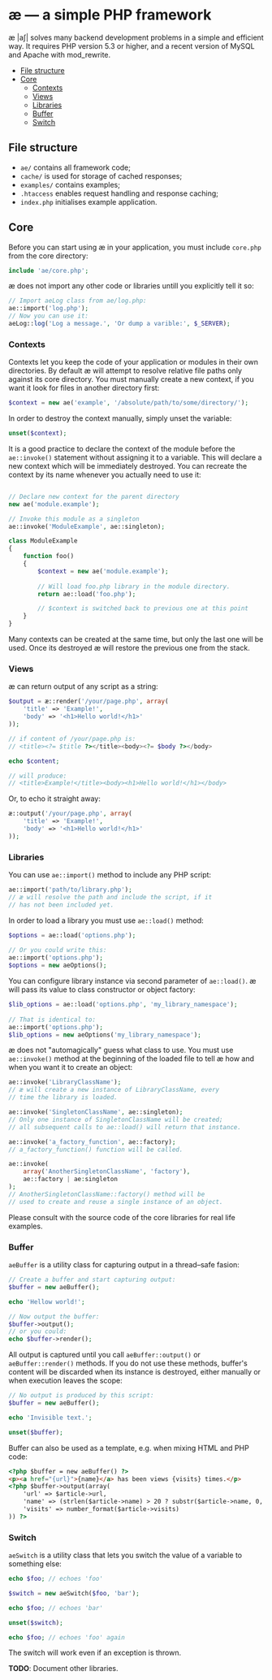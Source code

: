 # æ — a simple PHP framework

æ |aʃ| solves many backend development problems in a simple and efficient way. It requires PHP version 5.3 or higher, and a recent version of MySQL and Apache with mod_rewrite.

- [File structure](#file-structure)
- [Core](#core)
	- [Contexts](#contexts)
	- [Views](#views)
	- [Libraries](#libraries)
	- [Buffer](#buffer)
	- [Switch](#switch)

## File structure

- `ae/` contains all framework code;
- `cache/` is used for storage of cached responses;
- `examples/` contains examples;
- `.htaccess` enables request handling and response caching;
- `index.php` initialises example application.

## Core

Before you can start using æ in your application, you must include `core.php` from the core directory:

```php
include 'ae/core.php';
```

æ does not import any other code or libraries untill you explicitly tell it so:

```php
// Import aeLog class from ae/log.php:
ae::import('log.php'); 
// Now you can use it:
aeLog::log('Log a message.', 'Or dump a varible:', $_SERVER);
```

### Contexts

Contexts let you keep the code of your application or modules in their own directories. By default æ will attempt to resolve relative file paths only against its core directory. You must manually create a new context, if you want it look for files in another directory first:

```php
$context = new ae('example', '/absolute/path/to/some/directory/');
```

In order to destroy the context manually, simply unset the variable:

```php
unset($context);
```

It is a good practice to declare the context of the module before the `ae::invoke()` statement without assigning it to a variable. This will declare a new context which will be immediately destroyed. You can recreate the context by its name whenever you actually need to use it:

```php

// Declare new context for the parent directory
new ae('module.example');

// Invoke this module as a singleton
ae::invoke('ModuleExample', ae::singleton);

class ModuleExample 
{
	function foo() 
	{
		$context = new ae('module.example');
		
		// Will load foo.php library in the module directory.
		return ae::load('foo.php');

		// $context is switched back to previous one at this point
	}
}
```

Many contexts can be created at the same time, but only the last one will be used. Once its destroyed æ will restore the previous one from the stack.

### Views

æ can return output of any script as a string:

```php
$output = æ::render('/your/page.php', array(
	'title' => 'Example!',
	'body' => '<h1>Hello world!</h1>'
));

// if content of /your/page.php is:
// <title><?= $title ?></title><body><?= $body ?></body>

echo $content;

// will produce:
// <title>Example!</title><body><h1>Hello world!</h1></body>
```

Or, to echo it straight away:

```php
æ::output('/your/page.php', array(
	'title' => 'Example!',
	'body' => '<h1>Hello world!</h1>'
));
```

### Libraries

You can use `ae::import()` method to include any PHP script:

```php
ae::import('path/to/library.php'); 
// æ will resolve the path and include the script, if it 
// has not been included yet.
```

In order to load a library you must use `ae::load()` method:

```php
$options = ae::load('options.php');
	
// Or you could write this: 
ae::import('options.php');
$options = new aeOptions();
```

You can configure library instance via second parameter of `ae::load()`. æ will pass its value to class constructor or object factory:

```php
$lib_options = ae::load('options.php', 'my_library_namespace');
	
// That is identical to:
ae::import('options.php');
$lib_options = new aeOptions('my_library_namespace');
```

æ does not "automagically" guess what class to use. You must use `ae::invoke()` method at the beginning of the loaded file to tell æ how and when you want it to create an object:

```php
ae::invoke('LibraryClassName');
// æ will create a new instance of LibraryClassName, every
// time the library is loaded.

ae::invoke('SingletonClassName', ae::singleton);
// Only one instance of SingletonClassName will be created;
// all subsequent calls to ae::load() will return that instance.

ae::invoke('a_factory_function', ae::factory);
// a_factory_function() function will be called.

ae::invoke(
	array('AnotherSingletonClassName', 'factory'), 
	ae::factory | ae:singleton
);
// AnotherSingletonClassName::factory() method will be 
// used to create and reuse a single instance of an object.
```

Please consult with the source code of the core libraries for real life examples.

### Buffer

`aeBuffer` is a utility class for capturing output in a thread–safe fasion:

```php
// Create a buffer and start capturing output:
$buffer = new aeBuffer();

echo 'Hellow world!';

// Now output the buffer:
$buffer->output();
// or you could:
echo $buffer->render();
```

All output is captured until you call `aeBuffer::output()` or `aeBuffer::render()` methods. If you do not use these methods, buffer's content will be discarded when its instance is destroyed, either manually or when execution leaves the scope:

```php
// No output is produced by this script:
$buffer = new aeBuffer(); 

echo 'Invisible text.';

unset($buffer);
```

Buffer can also be used as a template, e.g. when mixing HTML and PHP code:

```html
<?php $buffer = new aeBuffer() ?>
<p><a href="{url}">{name}</a> has been views {visits} times.</p>
<?php $buffer->output(array(
	'url' => $article->url,
	'name' => (strlen($article->name) > 20 ? substr($article->name, 0, 19) . '&hellip;' : $article->name),
	'visits' => number_format($article->visits)
)) ?>
```

### Switch

`aeSwitch` is a utility class that lets you switch the value of a variable to something else:

```php
echo $foo; // echoes 'foo'

$switch = new aeSwitch($foo, 'bar');

echo $foo; // echoes 'bar'

unset($switch);

echo $foo; // echoes 'foo' again
```

The switch will work even if an exception is thrown.

**TODO**: Document other libraries.




	

